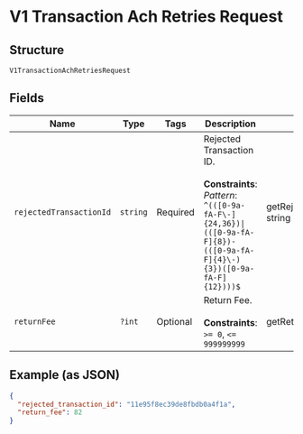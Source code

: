 
# V1 Transaction Ach Retries Request

## Structure

`V1TransactionAchRetriesRequest`

## Fields

| Name | Type | Tags | Description | Getter | Setter |
|  --- | --- | --- | --- | --- | --- |
| `rejectedTransactionId` | `string` | Required | Rejected Transaction ID.<br><br>**Constraints**: *Pattern*: `^(([0-9a-fA-F\-]{24,36})\|(([0-9a-fA-F]{8})-(([0-9a-fA-F]{4}\-){3})([0-9a-fA-F]{12})))$` | getRejectedTransactionId(): string | setRejectedTransactionId(string rejectedTransactionId): void |
| `returnFee` | `?int` | Optional | Return Fee.<br><br>**Constraints**: `>= 0`, `<= 999999999` | getReturnFee(): ?int | setReturnFee(?int returnFee): void |

## Example (as JSON)

```json
{
  "rejected_transaction_id": "11e95f8ec39de8fbdb0a4f1a",
  "return_fee": 82
}
```


